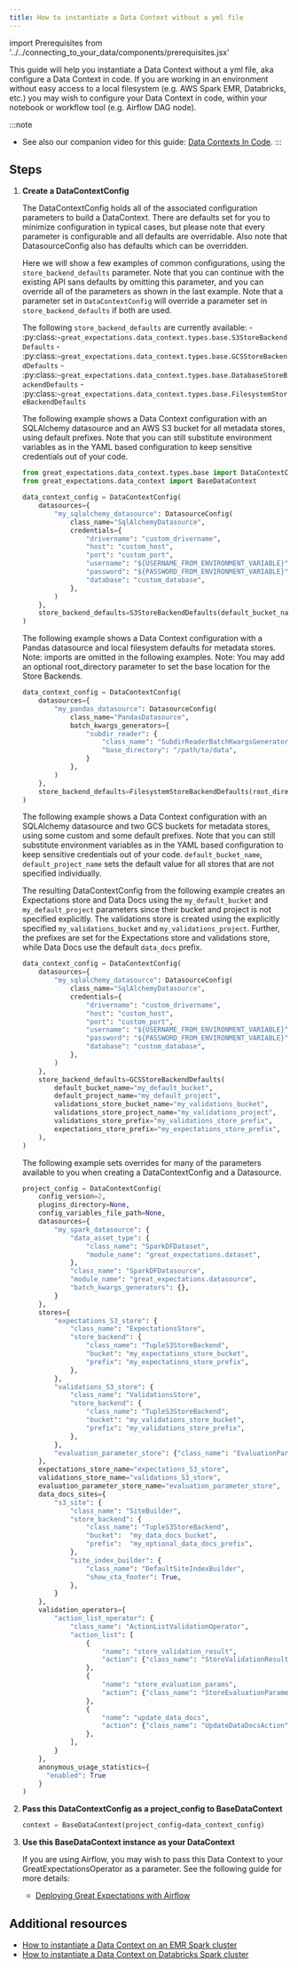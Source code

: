 ```yaml
---
title: How to instantiate a Data Context without a yml file
---
```

import Prerequisites from '../../connecting_to_your_data/components/prerequisites.jsx'

This guide will help you instantiate a Data Context without a yml file, aka configure a Data Context in code. If you are working in an environment without easy access to a local filesystem (e.g. AWS Spark EMR, Databricks, etc.) you may wish to configure your Data Context in code, within your notebook or workflow tool (e.g. Airflow DAG node).

:::note
- See also our companion video for this guide: [Data Contexts In Code](https://youtu.be/4VMOYpjHNhM).
:::


Steps
-----

1. **Create a DataContextConfig**

    The DataContextConfig holds all of the associated configuration parameters to build a DataContext. There are defaults set for you to minimize configuration in typical cases, but please note that every parameter is configurable and all defaults are overridable. Also note that DatasourceConfig also has defaults which can be overridden.

    Here we will show a few examples of common configurations, using the ``store_backend_defaults`` parameter. Note that you can continue with the existing API sans defaults by omitting this parameter, and you can override all of the parameters as shown in the last example. Note that a parameter set in ``DataContextConfig`` will override a parameter set in ``store_backend_defaults`` if both are used.

    The following ``store_backend_defaults`` are currently available: 
        - :py:class:`~great_expectations.data_context.types.base.S3StoreBackendDefaults`
        - :py:class:`~great_expectations.data_context.types.base.GCSStoreBackendDefaults`
        - :py:class:`~great_expectations.data_context.types.base.DatabaseStoreBackendDefaults`
        - :py:class:`~great_expectations.data_context.types.base.FilesystemStoreBackendDefaults`

    The following example shows a Data Context configuration with an SQLAlchemy datasource and an AWS S3 bucket for all metadata stores, using default prefixes. Note that you can still substitute environment variables as in the YAML based configuration to keep sensitive credentials out of your code.

    ```python
    from great_expectations.data_context.types.base import DataContextConfig, DatasourceConfig
    from great_expectations.data_context import BaseDataContext

    data_context_config = DataContextConfig(
        datasources={
            "my_sqlalchemy_datasource": DatasourceConfig(
                class_name="SqlAlchemyDatasource",
                credentials={
                    "drivername": "custom_drivername",
                    "host": "custom_host",
                    "port": "custom_port",
                    "username": "${USERNAME_FROM_ENVIRONMENT_VARIABLE}",
                    "password": "${PASSWORD_FROM_ENVIRONMENT_VARIABLE}",
                    "database": "custom_database",
                },
            )
        },
        store_backend_defaults=S3StoreBackendDefaults(default_bucket_name="my_default_bucket"),
    )
    ```

    The following example shows a Data Context configuration with a Pandas datasource and local filesystem defaults for metadata stores. Note: imports are omitted in the following examples. Note: You may add an optional root_directory parameter to set the base location for the Store Backends.

    ```python
    data_context_config = DataContextConfig(
        datasources={
            "my_pandas_datasource": DatasourceConfig(
                class_name="PandasDatasource",
                batch_kwargs_generators={
                    "subdir_reader": {
                        "class_name": "SubdirReaderBatchKwargsGenerator",
                        "base_directory": "/path/to/data",
                    }
                },
            )
        },
        store_backend_defaults=FilesystemStoreBackendDefaults(root_directory="optional/absolute/path/for/stores"),
    )
    ```

    The following example shows a Data Context configuration with an SQLAlchemy datasource and two GCS buckets for metadata stores, using some custom and some default prefixes. Note that you can still substitute environment variables as in the YAML based configuration to keep sensitive credentials out of your code. ``default_bucket_name``, ``default_project_name`` sets the default value for all stores that are not specified individually.

    The resulting DataContextConfig from the following example creates an Expectations store and Data Docs using the ``my_default_bucket`` and ``my_default_project`` parameters since their bucket and project is not specified explicitly. The validations store is created using the explicitly specified ``my_validations_bucket`` and ``my_validations_project``. Further, the prefixes are set for the Expectations store and validations store, while Data Docs use the default ``data_docs`` prefix.

    ```python
    data_context_config = DataContextConfig(
        datasources={
            "my_sqlalchemy_datasource": DatasourceConfig(
                class_name="SqlAlchemyDatasource",
                credentials={
                    "drivername": "custom_drivername",
                    "host": "custom_host",
                    "port": "custom_port",
                    "username": "${USERNAME_FROM_ENVIRONMENT_VARIABLE}",
                    "password": "${PASSWORD_FROM_ENVIRONMENT_VARIABLE}",
                    "database": "custom_database",
                },
            )
        },
        store_backend_defaults=GCSStoreBackendDefaults(
            default_bucket_name="my_default_bucket",
            default_project_name="my_default_project",
            validations_store_bucket_name="my_validations_bucket",
            validations_store_project_name="my_validations_project",
            validations_store_prefix="my_validations_store_prefix",
            expectations_store_prefix="my_expectations_store_prefix",
        ),
    )
    ```

    The following example sets overrides for many of the parameters available to you when creating a DataContextConfig and a Datasource.

    ```python
    project_config = DataContextConfig(
        config_version=2,
        plugins_directory=None,
        config_variables_file_path=None,
        datasources={
            "my_spark_datasource": {
                "data_asset_type": {
                    "class_name": "SparkDFDataset",
                    "module_name": "great_expectations.dataset",
                },
                "class_name": "SparkDFDatasource",
                "module_name": "great_expectations.datasource",
                "batch_kwargs_generators": {},
            }
        },
        stores={
            "expectations_S3_store": {
                "class_name": "ExpectationsStore",
                "store_backend": {
                    "class_name": "TupleS3StoreBackend",
                    "bucket": "my_expectations_store_bucket",
                    "prefix": "my_expectations_store_prefix",
                },
            },
            "validations_S3_store": {
                "class_name": "ValidationsStore",
                "store_backend": {
                    "class_name": "TupleS3StoreBackend",
                    "bucket": "my_validations_store_bucket",
                    "prefix": "my_validations_store_prefix",
                },
            },
            "evaluation_parameter_store": {"class_name": "EvaluationParameterStore"},
        },
        expectations_store_name="expectations_S3_store",
        validations_store_name="validations_S3_store",
        evaluation_parameter_store_name="evaluation_parameter_store",
        data_docs_sites={
            "s3_site": {
                "class_name": "SiteBuilder",
                "store_backend": {
                    "class_name": "TupleS3StoreBackend",
                    "bucket":  "my_data_docs_bucket",
                    "prefix":  "my_optional_data_docs_prefix",
                },
                "site_index_builder": {
                    "class_name": "DefaultSiteIndexBuilder",
                    "show_cta_footer": True,
                },
            }
        },
        validation_operators={
            "action_list_operator": {
                "class_name": "ActionListValidationOperator",
                "action_list": [
                    {
                        "name": "store_validation_result",
                        "action": {"class_name": "StoreValidationResultAction"},
                    },
                    {
                        "name": "store_evaluation_params",
                        "action": {"class_name": "StoreEvaluationParametersAction"},
                    },
                    {
                        "name": "update_data_docs",
                        "action": {"class_name": "UpdateDataDocsAction"},
                    },
                ],
            }
        },
        anonymous_usage_statistics={
          "enabled": True
        }
    )
    ```


2. **Pass this DataContextConfig as a project_config to BaseDataContext**

    ```python
    context = BaseDataContext(project_config=data_context_config)
    ```

3. **Use this BaseDataContext instance as your DataContext**

    If you are using Airflow, you may wish to pass this Data Context to your GreatExpectationsOperator as a parameter. See the following guide for more details:

    - [Deploying Great Expectations with Airflow](../../../../docs/intro.md)


Additional resources
--------------------

- [How to instantiate a Data Context on an EMR Spark cluster](../../../deployment_patterns/how_to_instantiate_a_data_context_on_an_emr_spark_cluster.md)
- [How to instantiate a Data Context on Databricks Spark cluster](../../../deployment_patterns/how_to_instantiate_a_data_context_on_databricks_spark_cluster.md)


